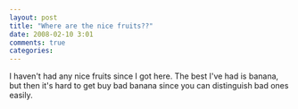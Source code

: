 ```yaml
---
layout: post
title: "Where are the nice fruits??"
date: 2008-02-10 3:01
comments: true
categories: 
---
```


<p>I haven't had any nice fruits since I got here.
The best I've had is banana, but then it's hard to get buy bad banana since you can distinguish bad ones easily.</p>
